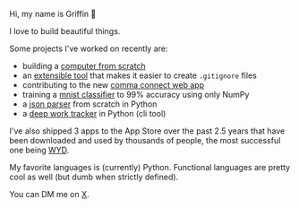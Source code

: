 Hi, my name is Griffin 👋

I love to build beautiful things.

Some projects I've worked on recently are:
- building a [computer from scratch](https://github.com/griffinbaker12/nand2tetris)
- an [extensible tool](https://github.com/griffinbaker12/git-ignore-updater) that makes it easier to create `.gitignore` files
- contributing to the new [comma connect web app](https://github.com/commaai/new-connect)
- training a [mnist classifier](https://github.com/griffinbaker12/Make-Your-Own-Neural-Network) to 99% accuracy using only NumPy
- a [json parser](https://github.com/griffinbaker12/JSONParser) from scratch in Python
- a [deep work tracker](https://github.com/griffinbaker12/deep-work-tracker) in Python (cli tool)

I've also shipped 3 apps to the App Store over the past 2.5 years that have been downloaded and used by thousands of people, the most successful one being [WYD](https://apps.apple.com/us/app/wyd-keep-in-touch/id6447770949).

My favorite languages is (currently) Python. Functional languages are pretty cool as well (but dumb when strictly defined).

You can DM me on [X](https://x.com/0x_pix).
